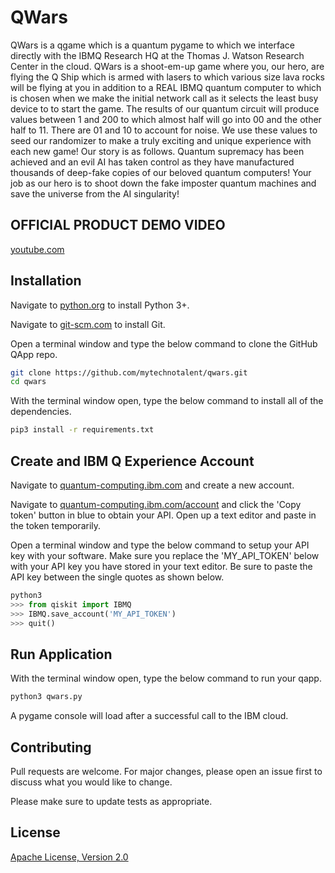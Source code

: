 # QWars

QWars is a qgame which is a quantum pygame to which we interface directly with the IBMQ Research HQ at the Thomas J. Watson Research Center in the cloud.  QWars is a shoot-em-up game where you, our hero, are flying the Q Ship which is armed with lasers to which various size lava rocks will be flying at you in addition to a REAL IBMQ quantum computer to which is chosen when we make the initial network call as it selects the least busy device to  to start the game.  The results of our quantum circuit will produce values between 1 and 200 to which almost half will go into 00 and the other half to 11.  There are 01 and 10 to account for noise.  We use these values to seed our randomizer to make a truly exciting and unique experience with each new game!  Our story is as follows.  Quantum supremacy has been achieved and an evil AI has taken control as they have manufactured thousands of deep-fake copies of our beloved quantum computers!  Your job as our hero is to shoot down the fake imposter quantum machines and save the universe from the AI singularity!

## OFFICIAL PRODUCT DEMO VIDEO

[youtube.com](https://youtu.be/3HdCAQinYOk/)

## Installation

Navigate to [python.org](https://www.python.org/downloads/) to install Python 3+.

Navigate to [git-scm.com](https://git-scm.com/book/en/v1/Getting-Started-Installing-Git) to install Git.

Open a terminal window and type the below command to clone the GitHub QApp repo.

```bash
git clone https://github.com/mytechnotalent/qwars.git
cd qwars
```

With the terminal window open, type the below command to install all of the dependencies.

```bash
pip3 install -r requirements.txt
```

## Create and IBM Q Experience Account

Navigate to [quantum-computing.ibm.com](https://quantum-computing.ibm.com/) and create a new account.

Navigate to [quantum-computing.ibm.com/account](https://quantum-computing.ibm.com/account) and click the 'Copy token' button in blue to obtain your API.  Open up a text editor and paste in the token temporarily.

Open a terminal window and type the below command to setup your API key with your software.  Make sure you replace the 'MY_API_TOKEN' below with your API key you have stored in your text editor.  Be sure to paste the API key between the single quotes as shown below.

```python
python3
>>> from qiskit import IBMQ
>>> IBMQ.save_account('MY_API_TOKEN')
>>> quit()
```

## Run Application

With the terminal window open, type the below command to run your qapp.

```bash
python3 qwars.py
```

A pygame console will load after a successful call to the IBM cloud.

## Contributing

Pull requests are welcome. For major changes, please open an issue first to discuss what you would like to change.

Please make sure to update tests as appropriate.

## License

[Apache License, Version 2.0](https://www.apache.org/licenses/LICENSE-2.0/)
